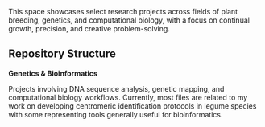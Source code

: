 This space showcases select research projects across fields of plant breeding, genetics, and computational biology, with a focus on continual growth, precision, and creative problem-solving.

## Repository Structure

**Genetics & Bioinformatics**

Projects involving DNA sequence analysis, genetic mapping, and computational biology workflows. Currently, most files are related to my work on developing centromeric identification protocols in legume species with some representing tools generally useful for bioinformatics. 
